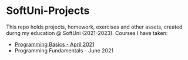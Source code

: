 # SoftUni-Projects

This repo holds projects, homework, exercises and other assets, created durng my education @ SoftUni (2021-2023).
Courses I have taken:
 - [Programming Basics - April 2021](Programming-Basics-2021)
 - Programming Fundamentals - June 2021
